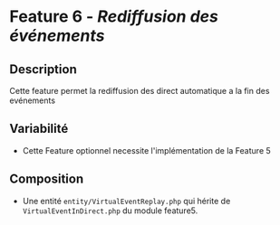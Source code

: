 # Feature 6 -  _Rediffusion des événements_

## Description 

Cette feature permet la rediffusion des direct automatique a la fin des evénements

## Variabilité

- Cette Feature optionnel necessite l'implémentation de la Feature 5

## Composition

- Une entité `entity/VirtualEventReplay.php` qui hérite de `VirtualEventInDirect.php` du module feature5.

